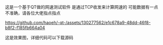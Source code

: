 这是一个基于QT做的网速测试软件
是通过TCP收发来计算网速的
可能数据有一点不准确，请各位大佬指点指点


https://github.com/haoeh/-qt-/assets/130277562/e1c678a9-48dd-46f8-b8f2-f185fb664a04

这是效果图，详细代码可以下载源码
